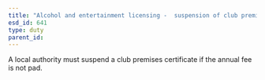 ```yaml
---
title: "Alcohol and entertainment licensing -  suspension of club premises certificate"
esd_id: 641
type: duty
parent_id:  
---
```


A local authority must suspend a club premises certificate if the annual fee is not pad.

